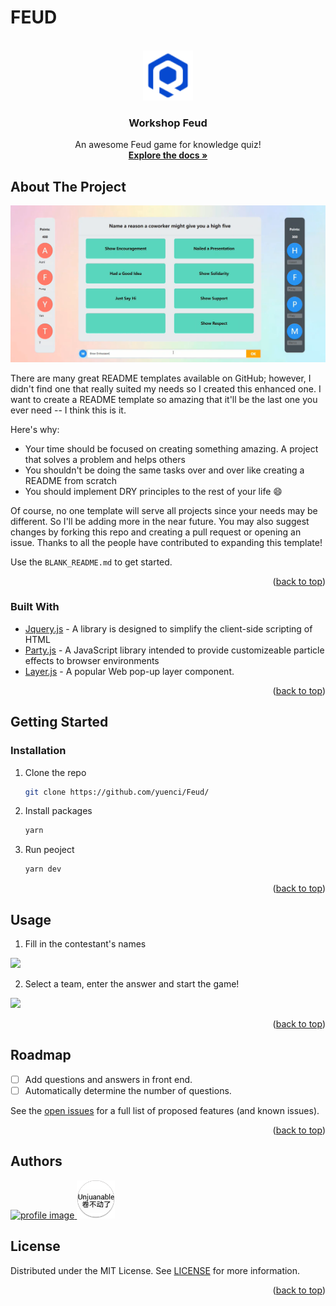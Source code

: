 # FEUD

<!-- Improved compatibility of back to top link: See: https://github.com/othneildrew/Best-README-Template/pull/73 -->

<a name="readme-top"></a>

<!-- PROJECT LOGO -->

<br />
<div align="center">
  <a href="https://github.com/othneildrew/Best-README-Template">
    <img src="public/vite.png" alt="Logo" width="80" height="80">
  </a>

<h3 align="center">Workshop Feud</h3>

<p align="center">
    An awesome Feud game for knowledge quiz!
    <br />
    <a href="https://github.com/yuenci/Feud"><strong>Explore the docs »</strong></a>
  </p>
</div>

<!-- ABOUT THE PROJECT -->

## About The Project

![Screen shoot](public/demoSC.png)

There are many great README templates available on GitHub; however, I didn't find one that really suited my needs so I created this enhanced one. I want to create a README template so amazing that it'll be the last one you ever need -- I think this is it.

Here's why:

* Your time should be focused on creating something amazing. A project that solves a problem and helps others
* You shouldn't be doing the same tasks over and over like creating a README from scratch
* You should implement DRY principles to the rest of your life 😄

Of course, no one template will serve all projects since your needs may be different. So I'll be adding more in the near future. You may also suggest changes by forking this repo and creating a pull request or opening an issue. Thanks to all the people have contributed to expanding this template!

Use the `BLANK_README.md` to get started.

<p align="right">(<a href="#readme-top">back to top</a>)</p>

### Built With

* [Jquery.js](https://jquery.com/) - A library is designed to simplify the client-side scripting of HTML
* [Party.js](https://party.js.org/) - A JavaScript library intended to provide customizeable particle effects to browser environments
* [Layer.js](https://layuion.com/layer/) - A popular Web pop-up layer component.

<p align="right">(<a href="#readme-top">back to top</a>)</p>

<!-- GETTING STARTED -->

## Getting Started

### Installation

1. Clone the repo
   ```sh
   git clone https://github.com/yuenci/Feud/
   ```
2. Install packages
   ```sh
   yarn
   ```
3. Run peoject
   ```js
   yarn dev
   ```

<p align="right">(<a href="#readme-top">back to top</a>)</p>

<!-- USAGE EXAMPLES -->

## Usage

1. Fill in the contestant's names

![](public/demo1.gif)

2. Select a team, enter the answer and start the game!

![](public/demo2.gif)

<p align="right">(<a href="#readme-top">back to top</a>)</p>

<!-- ROADMAP -->

## Roadmap

- [ ] Add questions and answers in front end.
- [ ] Automatically determine the number of questions.

See the [open issues](https://github.com/othneildrew/Best-README-Template/issues) for a full list of proposed features (and known issues).

<p align="right">(<a href="#readme-top">back to top</a>)</p>

<!-- CONTRIBUTING -->

## Authors

<a href="https://github.com/yuenci">
  <img src="https://github.com/yuenci/Laptop-Repair-Services-Management-System/blob/master/image/avatar-innis.png" alt="profile image" width="60px">
</a>

<a href="https://github.com/Kaikiat1126">
  <img src="https://github.com/yuenci/Java-Car-Rental-System/blob/master/src/main/resources/com/example/car_rental_sys/image/others/kk-Profile-logo.png" alt="profile image" width="61px">
</a>

<!-- LICENSE -->

## License

Distributed under the MIT License. See [LICENSE](./LICENSE) for more information.

<p align="right">(<a href="#readme-top">back to top</a>)</p>
